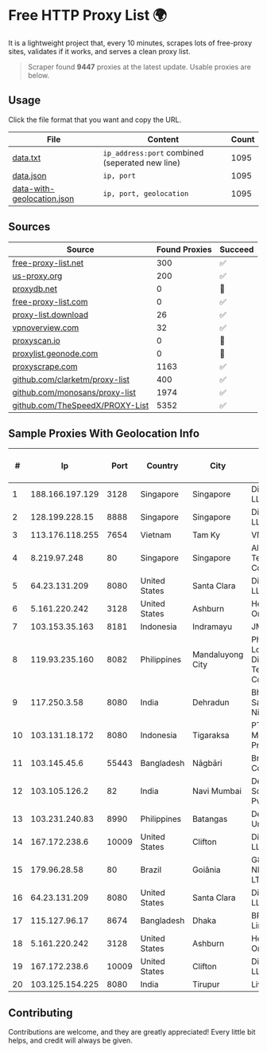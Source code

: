 
# Free HTTP Proxy List 🌍

It is a lightweight project that, every 10 minutes, scrapes lots of free-proxy sites, validates if it works, and serves a clean proxy list.


> Scraper found **9447** proxies at the latest update. Usable proxies are below.

## Usage

Click the file format that you want and copy the URL.


|File|Content|Count|
|----|-------|-----|
|[data.txt](https://raw.githubusercontent.com/themiralay/Proxy-List-World/master/data.txt)|`ip_address:port` combined (seperated new line)|1095|
|[data.json](https://raw.githubusercontent.com/themiralay/Proxy-List-World/master/data.json)|`ip, port`|1095|
|[data-with-geolocation.json](https://raw.githubusercontent.com/themiralay/Proxy-List-World/master/data-with-geolocation.json)|`ip, port, geolocation`|1095|

## Sources

|Source|Found Proxies|Succeed|
|------|-------------|-------|
|[free-proxy-list.net](https://free-proxy-list.net)|300|✅|
|[us-proxy.org](https://www.us-proxy.org)|200|✅|
|[proxydb.net](http://proxydb.net)|0|🚫|
|[free-proxy-list.com](https://free-proxy-list.com/?page=&port=&type%5B%5D=http&type%5B%5D=https&up_time=0&search=Search)|0|✅|
|[proxy-list.download](https://www.proxy-list.download/HTTP)|26|✅|
|[vpnoverview.com](https://vpnoverview.com/privacy/anonymous-browsing/free-proxy-servers)|32|✅|
|[proxyscan.io](https://www.proxyscan.io)|0|🚫|
|[proxylist.geonode.com](https://proxylist.geonode.com/api/proxy-list?limit=300&page=1&sort_by=lastChecked&sort_type=desc&protocols=http,https)|0|🚫|
|[proxyscrape.com](https://api.proxyscrape.com/v2/?request=displayproxies&protocol=http&timeout=10000&country=all&ssl=all&anonymity=all)|1163|✅|
|[github.com/clarketm/proxy-list](https://raw.githubusercontent.com/clarketm/proxy-list/master/proxy-list-raw.txt)|400|✅|
|[github.com/monosans/proxy-list](https://raw.githubusercontent.com/monosans/proxy-list/main/proxies/http.txt)|1974|✅|
|[github.com/TheSpeedX/PROXY-List](https://raw.githubusercontent.com/TheSpeedX/PROXY-List/master/http.txt)|5352|✅|


## Sample Proxies With Geolocation Info

|#|Ip|Port|Country|City|Internet Service Provider|
|-|--|----|-------|----|-------------------------|
|1|188.166.197.129|3128|Singapore|Singapore|DigitalOcean, LLC|
|2|128.199.228.15|8888|Singapore|Singapore|DigitalOcean, LLC|
|3|113.176.118.255|7654|Vietnam|Tam Ky|VNPT|
|4|8.219.97.248|80|Singapore|Singapore|Alibaba (US) Technology Co., Ltd.|
|5|64.23.131.209|8080|United States|Santa Clara|DigitalOcean, LLC|
|6|5.161.220.242|3128|United States|Ashburn|Hetzner Online GmbH|
|7|103.153.35.163|8181|Indonesia|Indramayu|JMExpress|
|8|119.93.235.160|8082|Philippines|Mandaluyong City|Philippine Long Distance Telephone Co.|
|9|117.250.3.58|8080|India|Dehradun|Bharat Sanchar Nigam Ltd|
|10|103.131.18.172|8080|Indonesia|Tigaraksa|PT Global Media Data Prima|
|11|103.145.45.6|55443|Bangladesh|Nāgbāri|Brother's ICT Connectivity|
|12|103.105.126.2|82|India|Navi Mumbai|Delix Net Solutions Pvt. Ltd|
|13|103.231.240.83|8990|Philippines|Batangas|De La Salle University|
|14|167.172.238.6|10009|United States|Clifton|DigitalOcean, LLC|
|15|179.96.28.58|80|Brazil|Goiânia|G8 NETWORKS LTDA|
|16|64.23.131.209|8080|United States|Santa Clara|DigitalOcean, LLC|
|17|115.127.96.17|8674|Bangladesh|Dhaka|BRACNet Limited|
|18|5.161.220.242|3128|United States|Ashburn|Hetzner Online GmbH|
|19|167.172.238.6|10009|United States|Clifton|DigitalOcean, LLC|
|20|103.125.154.225|8080|India|Tirupur|Live Fibernet|



## Contributing

Contributions are welcome, and they are greatly appreciated! Every
little bit helps, and credit will always be given.

